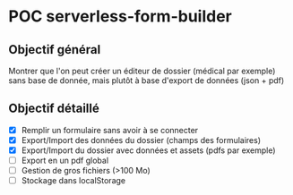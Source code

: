 # POC serverless-form-builder

## Objectif général

Montrer que l'on peut créer un éditeur de dossier (médical par exemple) sans base de donnée, mais plutôt à base d'export de données (json + pdf)

## Objectif détaillé

- [x] Remplir un formulaire sans avoir à se connecter
- [x] Export/Import des données du dossier (champs des formulaires)
- [x] Export/Import du dossier avec données et assets (pdfs par exemple)
- [ ] Export en un pdf global
- [ ] Gestion de gros fichiers (>100 Mo)
- [ ] Stockage dans localStorage
